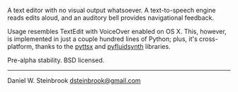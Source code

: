 A text editor with no visual output whatsoever. A text-to-speech engine reads
edits aloud, and an auditory bell provides navigational feedback.

Usage resembles TextEdit with VoiceOver enabled on OS X. This, however, is
implemented in just a couple hundred lines of Python; plus, it's
cross-platform, thanks to the [pyttsx](http://pypi.python.org/pypi/pyttsx)
and [pyfluidsynth](http://code.google.com/p/pyfluidsynth/) libraries.

Pre-alpha stability. BSD licensed.

---
Daniel W. Steinbrook <dsteinbrook@gmail.com>